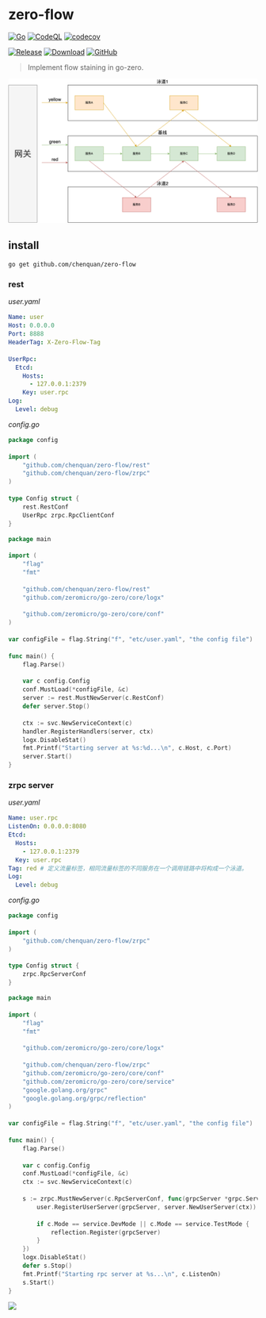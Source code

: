 # zero-flow

[![Go](https://github.com/chenquan/zero-flow/actions/workflows/go.yml/badge.svg)](https://github.com/chenquan/zero-flow/actions/workflows/go.yml)
[![CodeQL](https://github.com/chenquan/zero-flow/actions/workflows/codeql-analysis.yml/badge.svg)](https://github.com/chenquan/zero-flow/actions/workflows/codeql-analysis.yml)
[![codecov](https://codecov.io/gh/chenquan/zero-flow/branch/master/graph/badge.svg)](https://codecov.io/gh/chenquan/zero-flow)

[![Release](https://img.shields.io/github/v/release/chenquan/zero-flow.svg?style=flat-square)](https://github.com/chenquan/zero-flow)
[![Download](https://goproxy.cn/stats/github.com/chenquan/zero-flow/badges/download-count.svg)](https://github.com/chenquan/zero-flow)
[![GitHub](https://img.shields.io/github/license/chenquan/zero-flow)](LICENSE)

> Implement flow staining in go-zero.

![zero-flow.jpeg](./images/zero-flow.png)

## install

```shell
go get github.com/chenquan/zero-flow
```

### rest

*user.yaml*

```yaml
Name: user
Host: 0.0.0.0
Port: 8888
HeaderTag: X-Zero-Flow-Tag

UserRpc:
  Etcd:
    Hosts:
      - 127.0.0.1:2379
    Key: user.rpc
Log:
  Level: debug
```

*config.go*

```go 
package config

import (
	"github.com/chenquan/zero-flow/rest"
	"github.com/chenquan/zero-flow/zrpc"
)

type Config struct {
	rest.RestConf
	UserRpc zrpc.RpcClientConf
}

```

```go
package main

import (
	"flag"
	"fmt"

	"github.com/chenquan/zero-flow/rest"
	"github.com/zeromicro/go-zero/core/logx"

	"github.com/zeromicro/go-zero/core/conf"
)

var configFile = flag.String("f", "etc/user.yaml", "the config file")

func main() {
	flag.Parse()

	var c config.Config
	conf.MustLoad(*configFile, &c)
	server := rest.MustNewServer(c.RestConf)
	defer server.Stop()

	ctx := svc.NewServiceContext(c)
	handler.RegisterHandlers(server, ctx)
	logx.DisableStat()
	fmt.Printf("Starting server at %s:%d...\n", c.Host, c.Port)
	server.Start()
}

```

### zrpc server

*user.yaml*

```yaml
Name: user.rpc
ListenOn: 0.0.0.0:8080
Etcd:
  Hosts:
    - 127.0.0.1:2379
  Key: user.rpc
Tag: red # 定义流量标签，相同流量标签的不同服务在一个调用链路中将构成一个泳道。
Log:
  Level: debug
```

*config.go*

```go
package config

import (
	"github.com/chenquan/zero-flow/zrpc"
)

type Config struct {
	zrpc.RpcServerConf
}
```

```go
package main

import (
	"flag"
	"fmt"

	"github.com/zeromicro/go-zero/core/logx"

	"github.com/chenquan/zero-flow/zrpc"
	"github.com/zeromicro/go-zero/core/conf"
	"github.com/zeromicro/go-zero/core/service"
	"google.golang.org/grpc"
	"google.golang.org/grpc/reflection"
)

var configFile = flag.String("f", "etc/user.yaml", "the config file")

func main() {
	flag.Parse()

	var c config.Config
	conf.MustLoad(*configFile, &c)
	ctx := svc.NewServiceContext(c)

	s := zrpc.MustNewServer(c.RpcServerConf, func(grpcServer *grpc.Server) {
		user.RegisterUserServer(grpcServer, server.NewUserServer(ctx))

		if c.Mode == service.DevMode || c.Mode == service.TestMode {
			reflection.Register(grpcServer)
		}
	})
	logx.DisableStat()
	defer s.Stop()
	fmt.Printf("Starting rpc server at %s...\n", c.ListenOn)
	s.Start()
}

```

<a href="https://www.buymeacoffee.com/chenquan"><img src="https://img.buymeacoffee.com/button-api/?text=Buy me a coffee&emoji=&slug=chenquan&button_colour=FFDD00&font_colour=000000&font_family=Poppins&outline_colour=000000&coffee_colour=ffffff" /></a>
